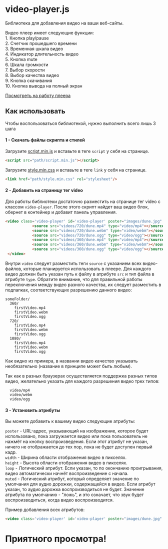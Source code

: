 # video-player.js

Библиотека для добавления видео на ваши веб-сайты.

Видео плеер имеет следующие функции:  
            1. Кнопка play/pause  
            2. Счетчик прошедшего времени  
            3. Временная шкала видео  
            4. Индикатор длительность видео  
            5. Кнопка mute  
            6. Шкала громкости  
            7. Выбор скорости  
            8. Выбор качества видео  
            9. Кнопка скачивания  
            10. Кнопка вывода на полный экран  
 


[Посмотреть на работу плеера](https://anmisttt.github.io/video-player.js/)


## Как использовать

Чтобы воспользоваться библиотекой, нужно выполнить всего лишь 3 шага

#### 1 - Скачать файлы скрипта и стилей

Загрузите [script.min.js](https://github.com/anmisttt/video-player.js/blob/bea0457a07bb159e14eec9399052a7c2de033b12/dist/script.min.js) и вставьте в теге `script` у себя на странице.

```html
<script src="path/script.min.js"></script>
```

Загрузите [style.min.css](https://github.com/anmisttt/video-player.js/blob/bea0457a07bb159e14eec9399052a7c2de033b12/dist/style.min.css) и вставьте в теге `link` у себя на странице.

```html
<link href="path/style.min.css" rel="stylesheet"/>
```


#### 2 - Добавить на страницу тег video

Для работы библиотеки достаточно разместить на странице тег video с классом `video-player`. После этого скрипт найдет ваш видео блок, обернет в контейнер и добавит панель управления.


```html
<video class='video-player' id='video-player' poster="images/dune.jpg" width="700">
            <source src="videos/720/dune.mp4" type="video/mp4"></source>
            <source src="videos/720/dune.webm" type="video/webm"></source>
            <source src="videos/720/dune.ogg" type="video/ogg"></source>
            <source src="videos/360/dune.mp4" type="video/mp4"></source>
            <source src="videos/360/dune.webm" type="video/webm"></source>
            <source src="videos/360/dune.ogg" type="video/ogg"></source>
 </video>
```

Внутри `video` следует разместить теги `source` с указанием всех видео-файлов, которые планируется использовать в плеере. Для каждого видео должен быть указан путь к файлу в атрибуте `src` и тип файла в атрибуте `type`. 
Обратите внимание, что для правильной работы переключения между видео разного качества, их следует разместить в подпапках, соответствующих разрешению данного видео:

```
someFolder/
  360/
    firstVideo.mp4
    firstVideo.webm
    firstVideo.ogg
  720/
    firstVideo.mp4
    firstVideo.webm
    firstVideo.ogg
  1080/
    firstVideo.mp4
    firstVideo.webm
    firstVideo.ogg
```

Как видно из примера, в названии видео качество указывать необязательно (название в принципе может быть любым).


Так как в разных браузерах осуществляется поддержка разных типов видео, желательно указать для каждого разрешения видео трех типов:

```
  video/mp4
  video/webm
  video/ogg
```

#### 3 - Установить атрибуты

Вы можете добавить к вашему видео следующие атрибуты:

`poster` - URL-адрес, указывающий на изображение, которое будет использовано, пока загружается видео или пока пользователь не нажмёт на кнопку воспроизведения. Если этот атрибут не указан, ничего не отображается до тех пор, пока не будет доступен первый кадр.  
`width` - Ширина области отображения видео в пикселях.  
`height` - Высота области отображения видео в пикселях.  
`loop` - Логический атрибут. Если указан, то по окончанию проигрывания, видео автоматически начнёт воспроизведение с начала.  
`muted` - Логический атрибут, который определяет значение по умолчания для аудио дорожки, содержащейся в видео. Если атрибут указан, то аудио дорожка воспроизводиться не будет. Значение атрибута по умолчанию - "ложь", и это означает, что звук будет воспроизводиться, когда видео воспроизводится.  
 
 Пример добавления всех атрибутов:

```html
<video class='video-player' id='video-player' poster="images/dune.jpg" width="700" height="1000" loop muted>
```
# Приятного просмотра!
